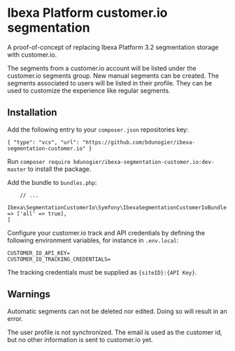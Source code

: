 # Ibexa Platform customer.io segmentation

A proof-of-concept of replacing Ibexa Platform 3.2 segmentation storage with customer.io.

The segments from a customer.io account will be listed under the customer.io segments group. New manual segments
can be created. The segments associated to users will be listed in their profile. They can be used to customize the
experience like regular segments.

## Installation

Add the following entry to your `composer.json` repositories key:
```
{ "type": "vcs", "url": "https://github.com/bdunogier/ibexa-segmentation-customer.io" }
```

Run `composer require bdunogier/ibexa-segmentation-customer.io:dev-master` to install the package.

Add the bundle to `bundles.php`:
```
    // ...
    Ibexa\SegmentationCustomerIo\Symfony\IbexaSegmentationCustomerIoBundle::class => ['all' => true],
]
```

Configure your customer.io track and API credentials by defining the following environment variables, for instance
in `.env.local`:

```
CUSTOMER_IO_API_KEY=
CUSTOMER_IO_TRACKING_CREDENTIALS=
```

The tracking credentials must be supplied as `{siteID}:{API Key}`.

## Warnings
Automatic segments can not be deleted nor edited. Doing so will result in an error.

The user profile is not synchronized. The email is used as the customer id, but no other information is sent to customer.io yet. 
